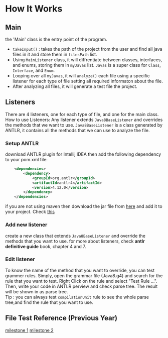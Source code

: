 # How It Works

## Main
the 'Main' class is the entry point of the program.
- `takeInput()` : takes the path of the project from the user and find all java files in it and store them in `filesPath` list.
- Using `MainListener` class, it will diffrentiate between classes, interfaces, and enums, storing them in `myJavas` list. `Javas` is a super class for `Class`, `Interface`, and `Enum`.
- Looping over all `myJavas`, it will `analyze()` each file using a specific listener for each type of file setting all required informaton about the file. 
- After analyzing all files, it will generate a test file the project.


## Listeners
There are 4 listeners, one for each type of file, and one for the main class.
How to use Listeners:
Any listener extends `Java8BaseListener` and overrides the methods that we want to use. `Java8BaseListener` is a class generated by ANTLR, it contains all the methods that we can use to analyze the file.

### Setup ANTLR
download ANTLR plugin for Intellij IDEA 
then add the following dependency to your pom.xml file:
```xml 
    <dependencies>
        <dependency>
            <groupId>org.antlr</groupId>
            <artifactId>antlr4</artifactId>
            <version>4.12.0</version>
        </dependency>
    </dependencies>
```
if you are not using maven then download the jar file from [here](https://mvnrepository.com/artifact/org.antlr/antlr4/4.7.1) and add it to your project. Check [this](https://docs.google.com/document/d/1TguDABH7s_e0PWiKkjPXAey0EEdhxFwgj6Tcz4mYgHQ/edit?usp=sharing)


### Add new listener
create a new class that extends `Java8BaseListener` and override the methods that you want to use.
for more about listeners, check __antlr definitive guide__ book, chapter 4 and 7.

### Edit listener
To know the name of the method that you want to override, you can test grammer rules. Simply, open the grammar file (Java8.g4) and search for the rule that you want to test. Right Click on the rule and select "Test Rule ...". Then, write your code in ANTLR perview and check parse tree. The result will be shown in as parse tree. <br>Tip : you can always test `compilationUnit` rule to see the whole parse tree,and find the rule that you want to use.



## File Test Reference (Previous Year)
[milestone 1](https://drive.google.com/file/d/1GQx6r32Z88JlUsCit-frE4Dza8sNVS0t/view?usp=sharing)
[milestone 2](https://drive.google.com/file/d/18WUtNCmEkhRx5fgLd-HMZ47z9gntwdGf/view?usp=sharing)
